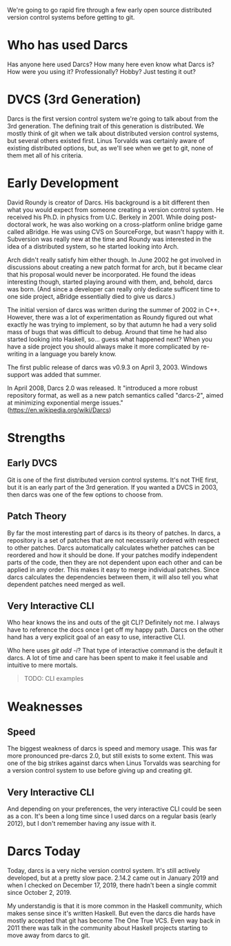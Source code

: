 We're going to go rapid fire through a few early open source distributed version control systems before getting to git.

# Who has used Darcs
Has anyone here used Darcs? How many here even know what Darcs is? How were you using it? Professionally? Hobby? Just testing it out?

# DVCS (3rd Generation)
Darcs is the first version control system we're going to talk about from the 3rd generation. The defining trait of this generation is distributed. We mostly think of git when we talk about distributed version control systems, but several others existed first. Linus Torvalds was certainly aware of existing distributed options, but, as we'll see when we get to git, none of them met all of his criteria.

# Early Development
David Roundy is creator of Darcs. His background is a bit different then what you would expect from someone creating a version control system. He received his Ph.D. in physics from U.C. Berkely in 2001. While doing post-doctoral work, he was also working on a cross-platform online bridge game called aBridge. He was using CVS on SourceForge, but wasn't happy with it. Subversion was really new at the time and Roundy was interested in the idea of a distributed system, so he started looking into Arch.

Arch didn't really satisfy him either though. In June 2002 he got involved in discussions about creating a new patch format for arch, but it became clear that his proposal would never be incorporated. He found the ideas interesting though, started playing around with them, and, behold, darcs was born. (And since a developer can really only dedicate sufficent time to one side project, aBridge essentially died to give us darcs.)

The initial version of darcs was written during the summer of 2002 in C++. However, there was a lot of experimentation as Roundy figured out what exactly he was trying to implement, so by that autumn he had a very solid mass of bugs that was difficult to debug. Around that time he had also started looking into Haskell, so... guess what happened next? When you have a side project you should always make it more complicated by re-writing in a language you barely know.

The first public release of darcs was v0.9.3 on April 3, 2003. Windows support was added that summer. 

In April 2008, Darcs 2.0 was released. It "introduced a more robust repository format, as well as a new patch semantics called "darcs-2", aimed at minimizing exponential merge issues." (https://en.wikipedia.org/wiki/Darcs)

# Strengths
## Early DVCS
Git is one of the first distributed version control systems. It's not THE first, but it is an early part of the 3rd generation. If you wanted a DVCS in 2003, then darcs was one of the few options to choose from.

## Patch Theory
By far the most interesting part of darcs is its theory of patches. In darcs, a repository is a set of patches that are not necessarily ordered with respect to other patches. Darcs automatically calculates whether patches can be reordered and how it should be done. If your patches modify independent parts of the code, then they are not dependent upon each other and can be applied in any order. This makes it easy to merge individual patches. Since darcs calculates the dependencies between them, it will also tell you what dependent patches need merged as well.

## Very Interactive CLI
Who hear knows the ins and outs of the git CLI? Definitely not me. I always have to reference the docs once I get off my happy path. Darcs on the other hand has a very explicit goal of an easy to use, interactive CLI.

Who here uses _git add -i_? That type of interactive command is the default it darcs. A lot of time and care has been spent to make it feel usable and intuitive to mere mortals.
> TODO: CLI examples

# Weaknesses
## Speed
The biggest weakness of darcs is speed and memory usage. This was far more pronounced pre-darcs 2.0, but still exists to some extent. This was one of the big strikes against darcs when Linus Torvalds was searching for a version control system to use before giving up and creating git.

## Very Interactive CLI
And depending on your preferences, the very interactive CLI could be seen as a con. It's been a long time since I used darcs on a regular basis (early 2012), but I don't remember having any issue with it.

# Darcs Today
Today, darcs is a very niche version control system. It's still actively developed, but at a pretty slow pace. 2.14.2 came out in January 2019 and when I checked on December 17, 2019, there hadn't been a single commit since October 2, 2019.

My understandig is that it is more common in the Haskell community, which makes sense since it's written Haskell. But even the darcs die hards have mostly accepted that git has become The One True VCS. Even way back in 2011 there was talk in the community about Haskell projects starting to move away from darcs to git.